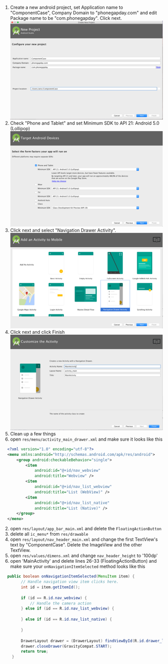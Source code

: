 1. Create a new android project, set Application name to "ComponentCase", Company Domain to "phonegapday.com" and edit Package name to be "com.phonegapday". Click next.
![step1](../img/step1.png)
2. Check "Phone and Tablet" and set Minimum SDK to API 21: Android 5.0 (Lollipop)
![step1](../img/step2.png)
3. Click next and select "Navigation Drawer Activity".
![step1](../img/step3.png)
4. Click next and click Finish
![step1](../img/step4.png)
5. Clean up a few things
  1. open `res/menu/activity_main_drawer.xml` and make sure it looks like this
  ```XML
    <?xml version="1.0" encoding="utf-8"?>
    <menu xmlns:android="http://schemas.android.com/apk/res/android">
        <group android:checkableBehavior="single">
            <item
                android:id="@+id/nav_webview"
                android:title="Webview" />
            <item
                android:id="@+id/nav_list_webview"
                android:title="List (WebView)" />
            <item
                android:id="@+id/nav_list_native"
                android:title="List (Native)" />
        </group>
    </menu>
  ```
  2. open `res/layout/app_bar_main.xml` and delete the `FloatingActionButton`
  3. delete all `ic_menu*` from `res/drawable`
  3. open `res/layout/nav_header_main.xml` and change the first TextView's text by "ComponentCase". Delete the ImageView and the other TextView.
  4. open `res/values/dimens.xml` and change `nav_header_height` to '100dp'  
  5. open 'MainActivity' and delete lines 26-33 (FloatingActionButton) and make sure your `onNavigationItemSelected` method looks like this
  ```Java
    public boolean onNavigationItemSelected(MenuItem item) {
          // Handle navigation view item clicks here.
          int id = item.getItemId();

          if (id == R.id.nav_webview) {
              // Handle the camera action
          } else if (id == R.id.nav_list_webview) {

          } else if (id == R.id.nav_list_native) {

          }

          DrawerLayout drawer = (DrawerLayout) findViewById(R.id.drawer_layout);
          drawer.closeDrawer(GravityCompat.START);
          return true;
      }
  ```

